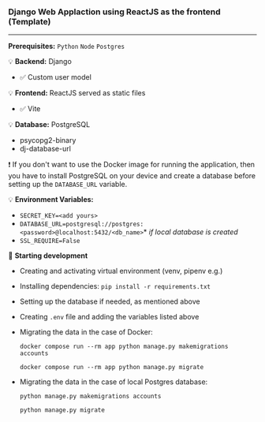 ### Django Web Applaction using ReactJS as the frontend (Template)
---

**Prerequisites:**
`Python` `Node` `Postgres` 

:bulb: **Backend:** Django
- :white_check_mark: Custom user model

:bulb: **Frontend:** ReactJS served as static files
- :white_check_mark: Vite

:bulb: **Database:** PostgreSQL
- psycopg2-binary
- dj-database-url

:heavy_exclamation_mark: If you don't want to use the Docker image for running the application, then you have to install PostgreSQL on your device and create a database before setting up the `DATABASE_URL` variable.

:bulb: **Environment Variables:**
- `SECRET_KEY=<add yours>`
- `DATABASE_URL=postgresql://postgres:<password>@localhost:5432/<db_name>`* _if local database is created_
- `SSL_REQUIRE=False`

:pushpin: **Starting development**

- Creating and activating virtual environment (venv, pipenv e.g.)
- Installing dependencies: `pip install -r requirements.txt`
- Setting up the database if needed, as mentioned above
- Creating `.env` file and adding the variables listed above
- Migrating the data in the case of Docker:
    
    `docker compose run --rm app python manage.py makemigrations accounts`
    
    `docker compose run --rm app python manage.py migrate` 

- Migrating the data in the case of local Postgres database:

    `python manage.py makemigrations accounts`
    
    `python manage.py migrate`

